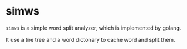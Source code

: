 # simws

`simws` is a simple word split analyzer, which is implemented by golang.

It use a tire tree and a word dictonary to cache word and split them.
